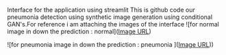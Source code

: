 Interface for the application using streamlit
This is github code our pneumonia detection using synthetic image generation using conditional GAN's.For reference i am attaching the images of the interface
![for normal image in down the prediction : normal]([Image URL](https://github.com/chitikenamouli/pneumonia-detection-by-image-generation-using-conditional-GAN-s/blob/main/WhatsApp%20Image%202024-06-10%20at%2013.41.30_b0beeb98.jpg))



![for pneumonia image in down the prediction : pneumonia ]([Image URL](https://github.com/chitikenamouli/pneumonia-detection-by-image-generation-using-conditional-GAN-s/blob/main/WhatsApp%20Image%202024-06-10%20at%2013.41.30_b0beeb98.jpg)))
